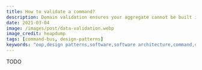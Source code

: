 ```yaml
---
title: How to validate a command?
description: Domain validation ensures your aggregate cannot be built in an invalid state but that is not enough to give good feedback to the end users. Validating commands is the best to prevent their processing if data given by users are wrong.
date: 2021-03-04
image: /images/post/data-validation.webp
image_credit: heapdump
tags: [command-bus, design-patterns]
keywords: "oop,design patterns,software,software architecture,command,command handler,command bus,data validation,domain validation"
---
```


TODO
